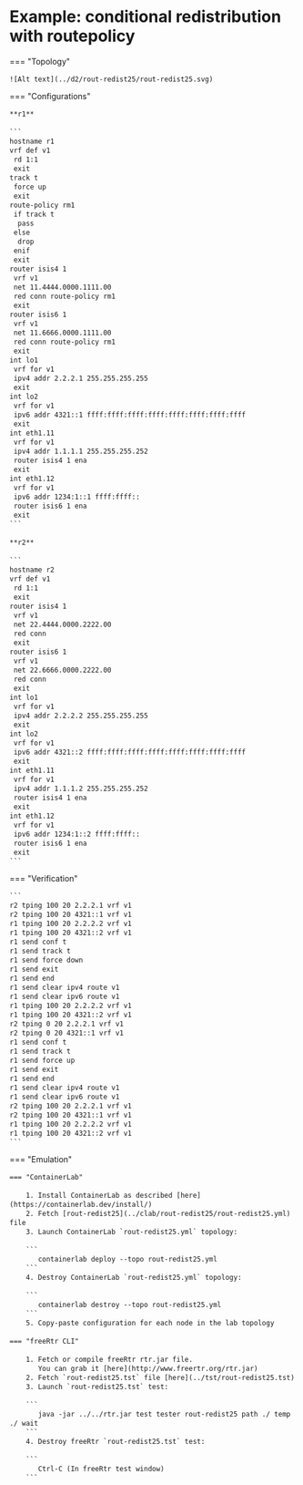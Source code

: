 # Example: conditional redistribution with routepolicy

=== "Topology"

    ![Alt text](../d2/rout-redist25/rout-redist25.svg)

=== "Configurations"

    **r1**

    ```
    hostname r1
    vrf def v1
     rd 1:1
     exit
    track t
     force up
     exit
    route-policy rm1
     if track t
      pass
     else
      drop
     enif
     exit
    router isis4 1
     vrf v1
     net 11.4444.0000.1111.00
     red conn route-policy rm1
     exit
    router isis6 1
     vrf v1
     net 11.6666.0000.1111.00
     red conn route-policy rm1
     exit
    int lo1
     vrf for v1
     ipv4 addr 2.2.2.1 255.255.255.255
     exit
    int lo2
     vrf for v1
     ipv6 addr 4321::1 ffff:ffff:ffff:ffff:ffff:ffff:ffff:ffff
     exit
    int eth1.11
     vrf for v1
     ipv4 addr 1.1.1.1 255.255.255.252
     router isis4 1 ena
     exit
    int eth1.12
     vrf for v1
     ipv6 addr 1234:1::1 ffff:ffff::
     router isis6 1 ena
     exit
    ```

    **r2**

    ```
    hostname r2
    vrf def v1
     rd 1:1
     exit
    router isis4 1
     vrf v1
     net 22.4444.0000.2222.00
     red conn
     exit
    router isis6 1
     vrf v1
     net 22.6666.0000.2222.00
     red conn
     exit
    int lo1
     vrf for v1
     ipv4 addr 2.2.2.2 255.255.255.255
     exit
    int lo2
     vrf for v1
     ipv6 addr 4321::2 ffff:ffff:ffff:ffff:ffff:ffff:ffff:ffff
     exit
    int eth1.11
     vrf for v1
     ipv4 addr 1.1.1.2 255.255.255.252
     router isis4 1 ena
     exit
    int eth1.12
     vrf for v1
     ipv6 addr 1234:1::2 ffff:ffff::
     router isis6 1 ena
     exit
    ```

=== "Verification"

    ```
    r2 tping 100 20 2.2.2.1 vrf v1
    r2 tping 100 20 4321::1 vrf v1
    r1 tping 100 20 2.2.2.2 vrf v1
    r1 tping 100 20 4321::2 vrf v1
    r1 send conf t
    r1 send track t
    r1 send force down
    r1 send exit
    r1 send end
    r1 send clear ipv4 route v1
    r1 send clear ipv6 route v1
    r1 tping 100 20 2.2.2.2 vrf v1
    r1 tping 100 20 4321::2 vrf v1
    r2 tping 0 20 2.2.2.1 vrf v1
    r2 tping 0 20 4321::1 vrf v1
    r1 send conf t
    r1 send track t
    r1 send force up
    r1 send exit
    r1 send end
    r1 send clear ipv4 route v1
    r1 send clear ipv6 route v1
    r2 tping 100 20 2.2.2.1 vrf v1
    r2 tping 100 20 4321::1 vrf v1
    r1 tping 100 20 2.2.2.2 vrf v1
    r1 tping 100 20 4321::2 vrf v1
    ```

=== "Emulation"

    === "ContainerLab"

        1. Install ContainerLab as described [here](https://containerlab.dev/install/)  
        2. Fetch [rout-redist25](../clab/rout-redist25/rout-redist25.yml) file  
        3. Launch ContainerLab `rout-redist25.yml` topology:  

        ```
           containerlab deploy --topo rout-redist25.yml  
        ```
        4. Destroy ContainerLab `rout-redist25.yml` topology:  

        ```
           containerlab destroy --topo rout-redist25.yml  
        ```
        5. Copy-paste configuration for each node in the lab topology

    === "freeRtr CLI"

        1. Fetch or compile freeRtr rtr.jar file.  
           You can grab it [here](http://www.freertr.org/rtr.jar)  
        2. Fetch `rout-redist25.tst` file [here](../tst/rout-redist25.tst)  
        3. Launch `rout-redist25.tst` test:  

        ```
           java -jar ../../rtr.jar test tester rout-redist25 path ./ temp ./ wait
        ```
        4. Destroy freeRtr `rout-redist25.tst` test:  

        ```
           Ctrl-C (In freeRtr test window)
        ```

